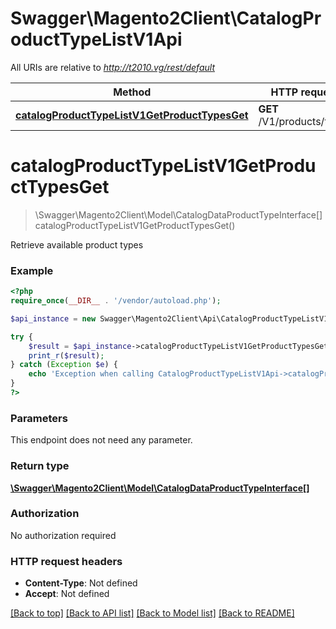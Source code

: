 # Swagger\Magento2Client\CatalogProductTypeListV1Api

All URIs are relative to *http://t2010.vg/rest/default*

Method | HTTP request | Description
------------- | ------------- | -------------
[**catalogProductTypeListV1GetProductTypesGet**](CatalogProductTypeListV1Api.md#catalogProductTypeListV1GetProductTypesGet) | **GET** /V1/products/types | 


# **catalogProductTypeListV1GetProductTypesGet**
> \Swagger\Magento2Client\Model\CatalogDataProductTypeInterface[] catalogProductTypeListV1GetProductTypesGet()



Retrieve available product types

### Example
```php
<?php
require_once(__DIR__ . '/vendor/autoload.php');

$api_instance = new Swagger\Magento2Client\Api\CatalogProductTypeListV1Api();

try {
    $result = $api_instance->catalogProductTypeListV1GetProductTypesGet();
    print_r($result);
} catch (Exception $e) {
    echo 'Exception when calling CatalogProductTypeListV1Api->catalogProductTypeListV1GetProductTypesGet: ', $e->getMessage(), PHP_EOL;
}
?>
```

### Parameters
This endpoint does not need any parameter.

### Return type

[**\Swagger\Magento2Client\Model\CatalogDataProductTypeInterface[]**](../Model/CatalogDataProductTypeInterface.md)

### Authorization

No authorization required

### HTTP request headers

 - **Content-Type**: Not defined
 - **Accept**: Not defined

[[Back to top]](#) [[Back to API list]](../../README.md#documentation-for-api-endpoints) [[Back to Model list]](../../README.md#documentation-for-models) [[Back to README]](../../README.md)

